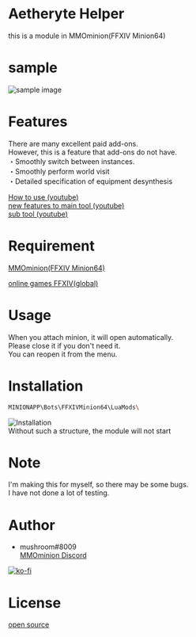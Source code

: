 # Aetheryte Helper
this is a module in MMOminion(FFXIV Minion64)

# sample
![sample image](https://github.com/mushroom8009/AetheryteHelper/blob/main/Readme_image/sample.png)
 
# Features
There are many excellent paid add-ons.<br>
However, this is a feature that add-ons do not have.<br>
・Smoothly switch between instances.<br>
・Smoothly perform world visit<br>
・Detailed specification of equipment desynthesis<br>

[How to use (youtube)](https://youtu.be/mEjWnAR3Ht0)<br>
[new features to main tool (youtube)](https://youtu.be/Q5BXGo9t4jc)<br>
[sub tool (youtube)](https://youtu.be/0DerL9EFZxw)<br>

 
# Requirement
[MMOminion(FFXIV Minion64)](https://www.mmominion.com/misc.php?page=ffxivbot)

[online games FFXIV(global)](https://jp.finalfantasyxiv.com/)
 
# Usage
When you attach minion, it will open automatically.<br>
Please close it if you don't need it.<br>
You can reopen it from the menu.<br>

# Installation
 
```bash
MINIONAPP\Bots\FFXIVMinion64\LuaMods\
```
![Installation](https://github.com/mushroom8009/AetheryteHelper/blob/main/Readme_image/installation.png)<br>
Without such a structure, the module will not start

 
# Note
I'm making this for myself, so there may be some bugs.<br>
I have not done a lot of testing.<br>

 
# Author
 
* mushroom#8009<br>
[MMOminion Discord](https://discordapp.com/channels/127540472812929024/)

[![ko-fi](https://ko-fi.com/img/githubbutton_sm.svg)](https://ko-fi.com/K3K41SB3L)

 
# License
[open source](https://en.wikipedia.org/wiki/Open-source_software)
 

